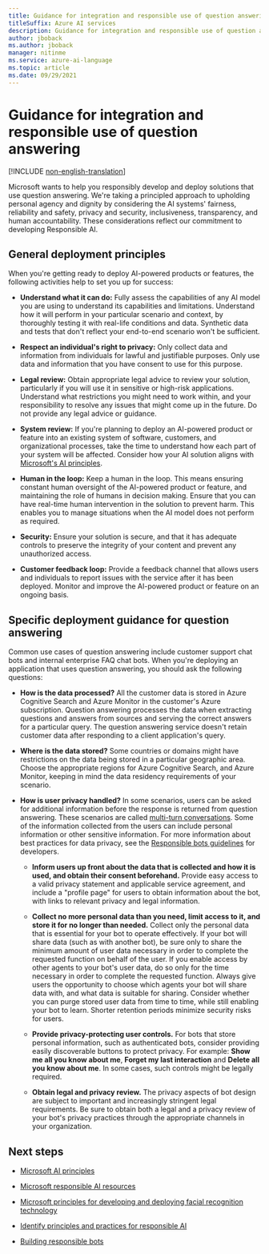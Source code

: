 ```yaml
---
title: Guidance for integration and responsible use of question answering
titleSuffix: Azure AI services
description: Guidance for integration and responsible use of question answering
author: jboback
ms.author: jboback
manager: nitinme
ms.service: azure-ai-language
ms.topic: article
ms.date: 09/29/2021
---
```


# Guidance for integration and responsible use of question answering

[!INCLUDE [non-english-translation](/azure/ai-foundry/responsible-ai/includes/non-english-translation)]

Microsoft wants to help you responsibly develop and deploy solutions that use question answering. We're taking a principled approach to upholding personal agency and dignity by considering the AI systems' fairness, reliability and safety, privacy and security, inclusiveness, transparency, and human accountability. These considerations reflect our commitment to developing Responsible AI.

## General deployment principles

When you're getting ready to deploy AI-powered products or features, the following activities help to set you up for success:

* **Understand what it can do:** Fully assess the capabilities of any AI model you are using to understand its capabilities and limitations. Understand how it will perform in your particular scenario and context, by thoroughly testing it with real-life conditions and data. Synthetic data and tests that don't reflect your end-to-end scenario won't be sufficient.

* **Respect an individual's right to privacy:** Only collect data and information from individuals for lawful and justifiable purposes. Only use data and information that you have consent to use for this purpose.

* **Legal review:** Obtain appropriate legal advice to review your solution, particularly if you will use it in sensitive or high-risk applications. Understand what restrictions you might need to work within, and your responsibility to resolve any issues that might come up in the future. Do not provide any legal advice or guidance.

* **System review:** If you're planning to deploy an AI-powered product or feature into an existing system of software, customers, and organizational processes, take the time to understand how each part of your system will be affected. Consider how your AI solution aligns with [Microsoft's AI principles](https://www.microsoft.com/ai/responsible-ai).

* **Human in the loop:** Keep a human in the loop. This means ensuring constant human oversight of the AI-powered product or feature, and maintaining the role of humans in decision making. Ensure that you can have real-time human intervention in the solution to prevent harm. This enables you to manage situations when the AI model does not perform as required.

* **Security:** Ensure your solution is secure, and that it has adequate controls to preserve the integrity of your content and prevent any unauthorized access.

* **Customer feedback loop:** Provide a feedback channel that allows users and individuals to report issues with the service after it has been deployed. Monitor and improve the AI-powered product or feature on an ongoing basis.

## Specific deployment guidance for question answering

Common use cases of question answering include customer support chat bots and internal enterprise FAQ chat bots. When you're deploying an application that uses question answering, you should ask the following questions:

* **How is the data processed?** All the customer data is stored in Azure Cognitive Search and Azure Monitor in the customer's Azure subscription. Question answering processes the data when extracting questions and answers from sources and serving the correct answers for a particular query. The question answering service doesn't retain customer data after responding to a client application's query.

* **Where is the data stored?** Some countries or domains might have restrictions on the data being stored in a particular geographic area. Choose the appropriate regions for Azure Cognitive Search, and Azure Monitor, keeping in mind the data residency requirements of your scenario.

* **How is user privacy handled?** In some scenarios, users can be asked for additional information before the response is returned from question answering. These scenarios are called [multi-turn conversations](/azure/ai-services/qnamaker/how-to/multi-turn). Some of the information collected from the users can include personal information or other sensitive information. For more information about best practices for data privacy, see the [Responsible bots guidelines](https://www.microsoft.com/research/uploads/prod/2018/11/Bot_Guidelines_Nov_2018.pdf) for developers.

    - **Inform users up front about the data that is collected and how it is used, and obtain their consent beforehand.** Provide easy access to a valid privacy statement and applicable service agreement, and include a "profile page" for users to obtain information about the bot, with links to relevant privacy and legal information.

    - **Collect no more personal data than you need, limit access to it, and store it for no longer than needed.** Collect only the personal data that is essential for your bot to operate effectively. If your bot will share data (such as with another bot), be sure only to share the minimum amount of user data necessary in order to complete the requested function on behalf of the user. If you enable access by other agents to your bot's user data, do so only for the time necessary in order to complete the requested function. Always give users the opportunity to choose which agents your bot will share data with, and what data is suitable for sharing. Consider whether you can purge stored user data from time to time, while still enabling your bot to learn. Shorter retention periods minimize security risks for users.

    - **Provide privacy-protecting user controls.** For bots that store personal information, such as authenticated bots, consider providing easily discoverable buttons to protect privacy. For example: **Show me all you know about me**, **Forget my last interaction** and **Delete all you know about me**. In some cases, such controls might be legally required.

    - **Obtain legal and privacy review.** The privacy aspects of bot design are subject to important and increasingly stringent legal requirements. Be sure to obtain both a legal and a privacy review of your bot's privacy practices through the appropriate channels in your organization.

## Next steps

* [Microsoft AI principles](https://www.microsoft.com/ai/responsible-ai)

* [Microsoft responsible AI resources](https://www.microsoft.com/ai/responsible-ai-resources)

* [Microsoft principles for developing and deploying facial recognition technology](https://blogs.microsoft.com/wp-content/uploads/prod/sites/5/2018/12/MSFT-Principles-on-Facial-Recognition.pdf)

* [Identify principles and practices for responsible AI](/training/paths/responsible-ai-business-principles/)

* [Building responsible bots](https://www.microsoft.com/research/uploads/prod/2018/11/Bot_Guidelines_Nov_2018.pdf)
